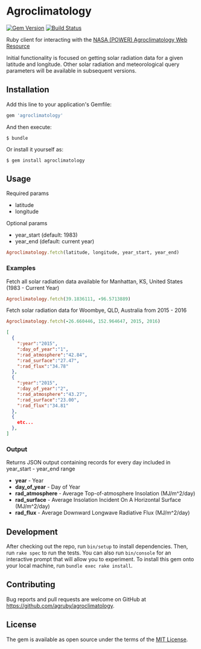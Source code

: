 # Agroclimatology
[![Gem Version](https://badge.fury.io/rb/agroclimatology.svg)](https://badge.fury.io/rb/agroclimatology)
[![Build Status](https://travis-ci.org/brycejohnston/agroclimatology.svg?branch=master)](https://travis-ci.org/brycejohnston/agroclimatology)

Ruby client for interacting with the [NASA (POWER) Agroclimatology Web Resource](http://power.larc.nasa.gov/cgi-bin/agro.cgi)

Initial functionality is focused on getting solar radiation data
for a given latitude and longitude. Other solar radiation and meteorological query parameters will be available in subsequent versions.

## Installation

Add this line to your application's Gemfile:

```ruby
gem 'agroclimatology'
```

And then execute:

    $ bundle

Or install it yourself as:

    $ gem install agroclimatology

## Usage

Required params
- latitude
- longitude

Optional params
- year_start (default: 1983)
- year_end (default: current year)

```ruby
Agroclimatology.fetch(latitude, longitude, year_start, year_end)
```

### Examples

Fetch all solar radiation data available for Manhattan, KS, United States (1983 - Current Year)
```ruby
Agroclimatology.fetch(39.1836111, -96.5713889)
```

Fetch solar radiation data for Woombye, QLD, Australia from 2015 - 2016
```ruby
Agroclimatology.fetch(-26.660446, 152.964647, 2015, 2016)
```

```json
[
  {
    ":year":"2015",
    ":day_of_year":"1",
    ":rad_atmosphere":"42.84",
    ":rad_surface":"27.47",
    ":rad_flux":"34.78"
  },
  {
    ":year":"2015",
    ":day_of_year":"2",
    ":rad_atmosphere":"43.27",
    ":rad_surface":"23.00",
    ":rad_flux":"34.81"
  },
  {
    etc...
  },
]
```

### Output

Returns JSON output containing records for every day included in year_start - year_end range
- **year**                - Year
- **day_of_year**         - Day of Year
- **rad_atmosphere** - Average Top-of-atmosphere Insolation (MJ/m^2/day)
- **rad_surface** - Average Insolation Incident On A Horizontal Surface (MJ/m^2/day)  
- **rad_flux** - Average Downward Longwave Radiative Flux (MJ/m^2/day)  

## Development

After checking out the repo, run `bin/setup` to install dependencies. Then, run `rake spec` to run the tests. You can also run `bin/console` for an interactive prompt that will allow you to experiment. To install this gem onto your local machine, run `bundle exec rake install`.

## Contributing

Bug reports and pull requests are welcome on GitHub at https://github.com/agruby/agroclimatology.

## License

The gem is available as open source under the terms of the [MIT License](http://opensource.org/licenses/MIT).
